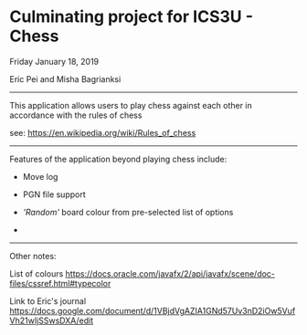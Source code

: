 # Culminating project for ICS3U - Chess

Friday January 18, 2019

Eric Pei and Misha Bagrianksi

_____________________________________________________

This application allows users to play chess against each other in accordance with the rules of chess

see: https://en.wikipedia.org/wiki/Rules_of_chess

_____________________________________________________

Features of the application beyond playing chess include:

- Move log

- PGN file support

- *'Random'* board colour from pre-selected list of options

- 

_____________________________________________________

Other notes:

List of colours https://docs.oracle.com/javafx/2/api/javafx/scene/doc-files/cssref.html#typecolor

Link to Eric's journal https://docs.google.com/document/d/1VBjdVgAZIA1GNd57Uv3nD2iOw5VufVh21wIjSSwsDXA/edit

